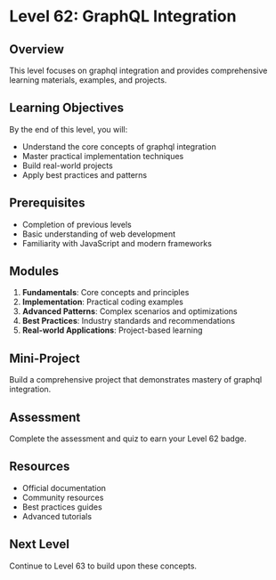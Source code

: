 # Level 62: GraphQL Integration

## Overview
This level focuses on graphql integration and provides comprehensive learning materials, examples, and projects.

## Learning Objectives
By the end of this level, you will:
- Understand the core concepts of graphql integration
- Master practical implementation techniques
- Build real-world projects
- Apply best practices and patterns

## Prerequisites
- Completion of previous levels
- Basic understanding of web development
- Familiarity with JavaScript and modern frameworks

## Modules
1. **Fundamentals**: Core concepts and principles
2. **Implementation**: Practical coding examples
3. **Advanced Patterns**: Complex scenarios and optimizations
4. **Best Practices**: Industry standards and recommendations
5. **Real-world Applications**: Project-based learning

## Mini-Project
Build a comprehensive project that demonstrates mastery of graphql integration.

## Assessment
Complete the assessment and quiz to earn your Level 62 badge.

## Resources
- Official documentation
- Community resources
- Best practices guides
- Advanced tutorials

## Next Level
Continue to Level 63 to build upon these concepts.

